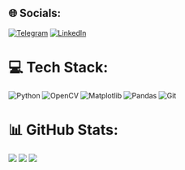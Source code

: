 
## 🌐 Socials:
[![Telegram](https://telegram.org/tour/screenshots)]([https://t.com/Tsyretorov_Roman](https://t.me/Tsyretorov_Roman)) [![LinkedIn](https://img.shields.io/badge/LinkedIn-%230077B5.svg?logo=linkedin&logoColor=white)](https://linkedin.com/in/https://www.linkedin.com/in/Tsyretorov_Roman-6ba0b9310/)

# 💻 Tech Stack:
![Python](https://img.shields.io/badge/python-3670A0?style=for-the-badge&logo=python&logoColor=ffdd54) ![OpenCV](https://img.shields.io/badge/opencv-%23white.svg?style=for-the-badge&logo=opencv&logoColor=white) ![Matplotlib](https://img.shields.io/badge/Matplotlib-%23ffffff.svg?style=for-the-badge&logo=Matplotlib&logoColor=black) ![Pandas](https://img.shields.io/badge/pandas-%23150458.svg?style=for-the-badge&logo=pandas&logoColor=white) ![Git](https://img.shields.io/badge/git-%23F05033.svg?style=for-the-badge&logo=git&logoColor=white)

# 📊 GitHub Stats:
![](http://github-profile-summary-cards.vercel.app/api/cards/profile-details?username=Tsyretorov&theme=github)
![](http://github-profile-summary-cards.vercel.app/api/cards/repos-per-language?username=Tsyretorov&theme=github)
![](http://github-profile-summary-cards.vercel.app/api/cards/stats?username=Tsyretorov&theme=github)

